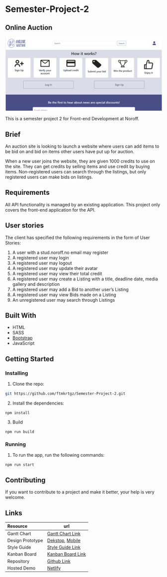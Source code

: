# Semester-Project-2

## Online Auction

![OnlineAuction](/Images/screenShotSite.png)

This is a semester project 2 for Front-end Development at Noroff.

## Brief

An auction site is looking to launch a website where users can add items to be bid on and bid on items other users have put up for auction.

When a new user joins the website, they are given 1000 credits to use on the site. They can get credits by selling items and use credit by buying items. Non-registered users can search through the listings, but only registered users can make bids on listings.

## Requirements

All API functionality is managed by an existing application. This project only covers the front-end application for the API.

## User stories

The client has specified the following requirements in the form of User Stories:

1. A user with a stud.noroff.no email may register
2. A registered user may login
3. A registered user may logout
4. A registered user may update their avatar
5. A registered user may view their total credit
6. A registered user may create a Listing with a title, deadline date, media gallery and description
7. A registered user may add a Bid to another user’s Listing
8. A registered user may view Bids made on a Listing
9. An unregistered user may search through Listings

## Built With

- HTML
- SASS
- [Bootstrap](https://getbootstrap.com)
- JavaScript

## Getting Started

### Installing

1. Clone the repo:

```bash
git https://github.com/ftmkrtgz/Semester-Project-2.git
```

2. Install the dependencies:

```
npm install
```

3. Build

```
npm run build
```

### Running

1. To run the app, run the following commands:

```
npm run start
```

## Contributing

If you want to contribute to a project and make it better, your help is very welcome.

## Links

| Resource         | url                                                                                                                                                                                                                                                                                                                                                                                                |
| :--------------- | -------------------------------------------------------------------------------------------------------------------------------------------------------------------------------------------------------------------------------------------------------------------------------------------------------------------------------------------------------------------------------------------------- |
| Gantt Chart      | [Gantt Chart Link](https://github.com/users/ftmkrtgz/projects/1/views/4)                                                                                                                                                                                                                                                                                                                           |
| Design Prototype | [Dekstop](https://www.figma.com/proto/j6OyioJ5xJNnqblG2nim8k/Semester-Project-2---Dekstop?type=design&node-id=1-2&t=hgM3cNjOmUhN7XlF-1&scaling=contain&page-id=0%3A1&starting-point-node-id=1%3A2&mode=design), [Mobile](https://www.figma.com/proto/o3S8EK7LXFPRmLjnQ2eSw9/Semester-Project-2---Mobile?type=design&node-id=2-2&t=d4w88X69FlAiaKcq-1&scaling=scale-down&page-id=0%3A1&mode=design) |
| Style Guide      | [Style Guide Link](https://www.figma.com/proto/IBePYv9rp8HMYZ9w8y0X6O/Semester-Project-2--Style-Guide?type=design&node-id=1-143&t=XyTk0GfhHZFwbpwP-1&scaling=min-zoom&page-id=0%3A1&mode=design)                                                                                                                                                                                                   |
| Kanban Board     | [Kanban Board Link](https://trello.com/invite/b/DbV5Bs33/ATTI44510e5c9996cba6b93e67381acc99fa15EC7462/semester-project-2)                                                                                                                                                                                                                                                                          |
| Repository       | [Github Link](https://github.com/ftmkrtgz/Semester-Project-2)                                                                                                                                                                                                                                                                                                                                      |
| Hosted Demo      | [Netlify](https://online-auction-site.netlify.app/)                                                                                                                                                                                                                                                                                                                                                |
